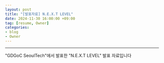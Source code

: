 ```yaml
---
layout: post
title: "[발표자료] N.E.X.T LEVEL"
date: 2024-11-30 16:00:00 +09:00
tag: [resume, Owner]
categories:
- blog
- Owner
---
```


<!--more-->

------

"GDGoC SeoulTech"에서 발표한 "N.E.X.T LEVEL" 발표 자료입니다

<script defer class="speakerdeck-embed" data-id="2c2d652132304fd3ba0eda11fd1b5403" data-ratio="1.7777777777777777" src="//speakerdeck.com/assets/embed.js"></script>